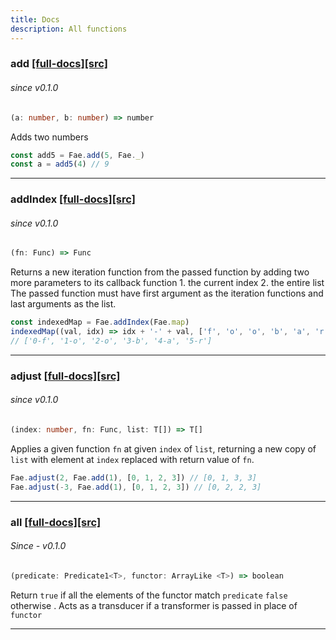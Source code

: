 ```yaml
---
title: Docs
description: All functions
---
```

[add]: https://github.com/Jozty/Fae/blob/v0.6.1/add.ts
[addIndex]: https://github.com/Jozty/Fae/blob/v0.6.1/addIndex.ts
[adjust]: https://github.com/Jozty/Fae/blob/v0.6.1/adjust.ts
[all]: https://github.com/Jozty/Fae/blob/v0.6.1/all.ts

### add <span> <span class="full-docs">[[full-docs]](/add)</span>[[src]][add]</span>
###### since v0.1.0
```typescript
(a: number, b: number) => number
```
Adds two numbers
```typescript
const add5 = Fae.add(5, Fae._)
const a = add5(4) // 9
```

***

### addIndex <span> <span class="full-docs">[[full-docs]](/addIndex)</span>[[src]][addIndex]</span>
###### since v0.1.0
```typescript
(fn: Func) => Func
```
Returns a new iteration function from the passed function by adding two more parameters to its callback function 1.
the current index 2. the entire list The passed function must have first argument as the iteration functions and last arguments as the list.
```typescript
const indexedMap = Fae.addIndex(Fae.map)
indexedMap((val, idx) => idx + '-' + val, ['f', 'o', 'o', 'b', 'a', 'r'])
// ['0-f', '1-o', '2-o', '3-b', '4-a', '5-r']
```

***

### adjust <span> <span class="full-docs">[[full-docs]](/adjust)</span>[[src]][adjust]</span>
###### since v0.1.0
```typescript
(index: number, fn: Func, list: T[]) => T[]
```
Applies a given function `fn` at given `index` of `list`, returning a new copy of `list` with element at `index` replaced with return value of `fn`.
```typescript
Fae.adjust(2, Fae.add(1), [0, 1, 2, 3]) // [0, 1, 3, 3]
Fae.adjust(-3, Fae.add(1), [0, 1, 2, 3]) // [0, 2, 2, 3]
```

***

### all <span> <span class="full-docs">[[full-docs]](/all)</span>[[src]][all]</span>
###### Since - v0.1.0
```typescript
(predicate: Predicate1<T>, functor: ArrayLike <T>) => boolean
```
Return `true` if all the elements of the functor match `predicate` `false` otherwise . Acts as a transducer if a transformer is passed in place of `functor`

***
